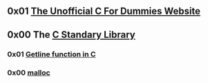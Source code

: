 

## 0x01 [The Unofficial C For Dummies Website](https://c-for-dummies.com/)


## 0x00 The [C Standary Library](https://www.tutorialspoint.com/c_standard_library/)

### 0x01 [Getline function in C](https://linuxhint.com/getline-function-c/)

### 0x00 [malloc](https://www.tutorialspoint.com/c_standard_library/c_function_malloc.htm)
